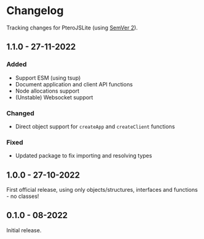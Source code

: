 # Changelog
Tracking changes for PteroJSLite (using [SemVer 2](https://semver.org)).

## 1.1.0 - 27-11-2022

### Added
- Support ESM (using tsup)
- Document application and client API functions
- Node allocations support
- (Unstable) Websocket support

### Changed
- Direct object support for `createApp` and `createClient` functions

### Fixed
- Updated package to fix importing and resolving types

## 1.0.0 - 27-10-2022
First official release, using only objects/structures, interfaces and functions - no classes!

## 0.1.0 - 08-2022
Initial release.
